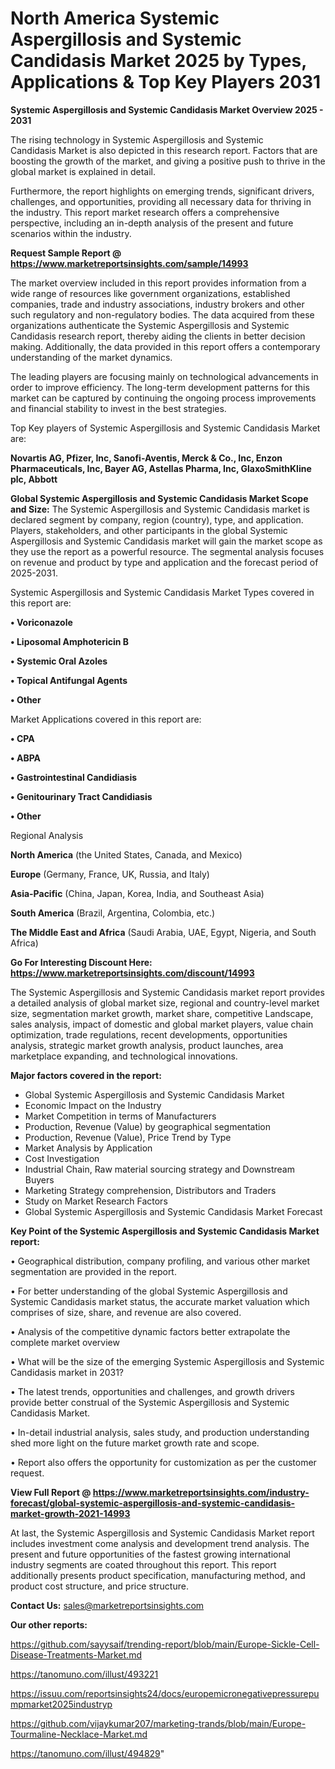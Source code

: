 # North America Systemic Aspergillosis and Systemic Candidasis Market 2025 by Types, Applications & Top Key Players 2031

<Strong> Systemic Aspergillosis and Systemic Candidasis Market Overview 2025 - 2031</strong>

The rising technology in Systemic Aspergillosis and Systemic Candidasis Market is also depicted in this research report. Factors that are boosting the growth of the market, and giving a positive push to thrive in the global market is explained in detail.

Furthermore, the report highlights on emerging trends, significant drivers, challenges, and opportunities, providing all necessary data for thriving in the industry. This report market research offers a comprehensive perspective, including an in-depth analysis of the present and future scenarios within the industry.

<strong>Request Sample Report @ <a href=https://www.marketreportsinsights.com/sample/14993>https://www.marketreportsinsights.com/sample/14993</a></strong>

The market overview included in this report provides information from a wide range of resources like government organizations, established companies, trade and industry associations, industry brokers and other such regulatory and non-regulatory bodies. The data acquired from these organizations authenticate the Systemic Aspergillosis and Systemic Candidasis research report, thereby aiding the clients in better decision making. Additionally, the data provided in this report offers a contemporary understanding of the market dynamics.

The leading players are focusing mainly on technological advancements in order to improve efficiency. The long-term development patterns for this market can be captured by continuing the ongoing process improvements and financial stability to invest in the best strategies.

Top Key players of Systemic Aspergillosis and Systemic Candidasis Market are:

<strong>Novartis AG, Pfizer, Inc, Sanofi-Aventis, Merck & Co., Inc, Enzon Pharmaceuticals, Inc, Bayer AG, Astellas Pharma, Inc, GlaxoSmithKline plc, Abbott</strong>

<strong><b>Global Systemic Aspergillosis and Systemic Candidasis Market Scope and Size:</b></strong>
The Systemic Aspergillosis and Systemic Candidasis market is declared segment by company, region (country), type, and application. Players, stakeholders, and other participants in the global Systemic Aspergillosis and Systemic Candidasis market will gain the market scope as they use the report as a powerful resource. The segmental analysis focuses on revenue and product by type and application and the forecast period of 2025-2031.

Systemic Aspergillosis and Systemic Candidasis Market Types covered in this report are:

<strong>• Voriconazole

• Liposomal Amphotericin B

• Systemic Oral Azoles

• Topical Antifungal Agents

• Other</strong>

Market Applications covered in this report are:

<strong>• CPA

• ABPA

• Gastrointestinal Candidiasis

• Genitourinary Tract Candidiasis

• Other</strong> 

Regional Analysis

<strong>North America</strong> (the United States, Canada, and Mexico)

<strong>Europe</strong> (Germany, France, UK, Russia, and Italy)

<strong>Asia-Pacific</strong> (China, Japan, Korea, India, and Southeast Asia)

<strong>South America</strong> (Brazil, Argentina, Colombia, etc.)

<strong>The Middle East and Africa</strong> (Saudi Arabia, UAE, Egypt, Nigeria, and South Africa)

<strong>Go For Interesting Discount Here: <a href=https://www.marketreportsinsights.com/discount/14993>https://www.marketreportsinsights.com/discount/14993</a></strong>

The Systemic Aspergillosis and Systemic Candidasis market report provides a detailed analysis of global market size, regional and country-level market size, segmentation market growth, market share, competitive Landscape, sales analysis, impact of domestic and global market players, value chain optimization, trade regulations, recent developments, opportunities analysis, strategic market growth analysis, product launches, area marketplace expanding, and technological innovations.

<strong><b>Major factors covered in the report:</b></strong>
<ul>
  <li>Global Systemic Aspergillosis and Systemic Candidasis Market </li>
  <li>Economic Impact on the Industry</li>
  <li>Market Competition in terms of Manufacturers</li>
  <li>Production, Revenue (Value) by geographical segmentation</li>
  <li>Production, Revenue (Value), Price Trend by Type</li>
  <li>Market Analysis by Application</li>
  <li>Cost Investigation</li>
  <li>Industrial Chain, Raw material sourcing strategy and Downstream Buyers</li>
  <li>Marketing Strategy comprehension, Distributors and Traders</li>
  <li>Study on Market Research Factors</li>
  <li>Global Systemic Aspergillosis and Systemic Candidasis Market Forecast</li>
</ul>

<strong><b>Key Point of the Systemic Aspergillosis and Systemic Candidasis Market report:</b></strong>

• Geographical distribution, company profiling, and various other market segmentation are provided in the report.

• For better understanding of the global Systemic Aspergillosis and Systemic Candidasis market status, the accurate market valuation which comprises of size, share, and revenue are also covered.

• Analysis of the competitive dynamic factors better extrapolate the complete market overview

• What will be the size of the emerging Systemic Aspergillosis and Systemic Candidasis market in 2031?

• The latest trends, opportunities and challenges, and growth drivers provide better construal of the Systemic Aspergillosis and Systemic Candidasis Market.

• In-detail industrial analysis, sales study, and production understanding shed more light on the future market growth rate and scope.

• Report also offers the opportunity for customization as per the customer request.

<strong><b>View Full Report @ <a href=https://www.marketreportsinsights.com/industry-forecast/global-systemic-aspergillosis-and-systemic-candidasis-market-growth-2021-14993>https://www.marketreportsinsights.com/industry-forecast/global-systemic-aspergillosis-and-systemic-candidasis-market-growth-2021-14993</a></b></strong>


At last, the Systemic Aspergillosis and Systemic Candidasis Market report includes investment come analysis and development trend analysis. The present and future opportunities of the fastest growing international industry segments are coated throughout this report. This report additionally presents product specification, manufacturing method, and product cost structure, and price structure.

<strong>Contact Us:</strong>
sales@marketreportsinsights.com

<strong>Our other reports:</strong>

<a href=https://github.com/sayysaif/trending-report/blob/main/Europe-Sickle-Cell-Disease-Treatments-Market.md>https://github.com/sayysaif/trending-report/blob/main/Europe-Sickle-Cell-Disease-Treatments-Market.md</a>

<a href=https://tanomuno.com/illust/493221>https://tanomuno.com/illust/493221</a>

<a href=https://issuu.com/reportsinsights24/docs/europemicronegativepressurepumpmarket2025industryp>https://issuu.com/reportsinsights24/docs/europemicronegativepressurepumpmarket2025industryp</a>

<a href=https://github.com/vijaykumar207/marketing-trands/blob/main/Europe-Tourmaline-Necklace-Market.md>https://github.com/vijaykumar207/marketing-trands/blob/main/Europe-Tourmaline-Necklace-Market.md</a>

<a href=https://tanomuno.com/illust/494829>https://tanomuno.com/illust/494829</a>"
